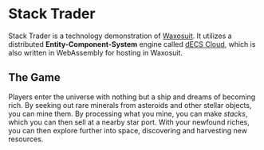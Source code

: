 # Stack Trader

Stack Trader is a technology demonstration of [Waxosuit](https://waxosuit.io). It utilizes a distributed **Entity-Component-System** engine called [dECS Cloud](https://github.com/waxosuit/decs-cloud), which is also written in WebAssembly for hosting in Waxosuit.

## The Game

Players enter the universe with nothing but a ship and dreams of becoming rich. By seeking out rare minerals from asteroids and other stellar objects, you can mine them. By processing what you mine, you can make _stacks_, which you can then sell at a nearby star port. With your newfound riches, you can then explore further into space, discovering and harvesting new resources.